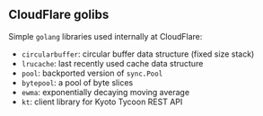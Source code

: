 CloudFlare golibs
-----------------

Simple `golang` libraries used internally at CloudFlare:

 - `circularbuffer`: circular buffer data structure (fixed size stack)
 - `lrucache`: last recently used cache data structure
 - `pool`: backported version of `sync.Pool`
 - `bytepool`: a pool of byte slices
 - `ewma`: exponentially decaying moving average
 - `kt`: client library for Kyoto Tycoon REST API
